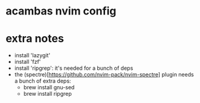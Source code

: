 # acambas nvim config

# extra notes

- install 'lazygit'
- install 'fzf'
- install 'ripgrep': it's needed for a bunch of deps
- the (spectre)[https://github.com/nvim-pack/nvim-spectre] plugin needs a bunch of extra deps:
    - brew install gnu-sed 
    - brew install ripgrep
